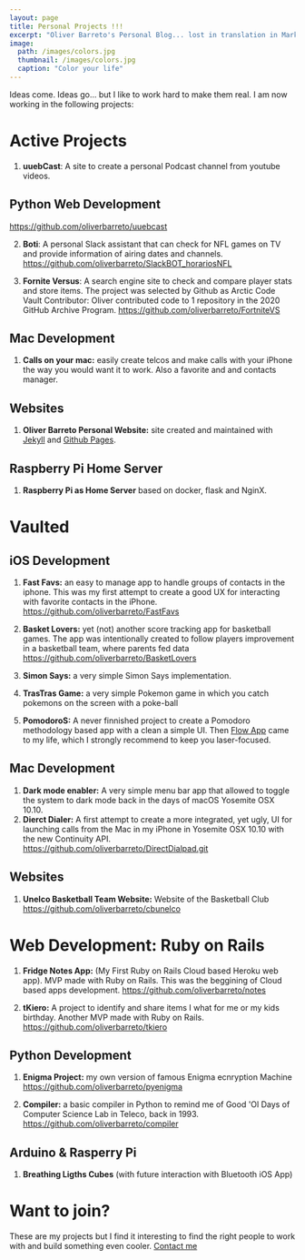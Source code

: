 ```yaml
---
layout: page
title: Personal Projects !!!
excerpt: "Oliver Barreto's Personal Blog... lost in translation in Marketing, Business and Technologhy !!!"
image: 
  path: /images/colors.jpg
  thumbnail: /images/colors.jpg
  caption: "Color your life"
---
```



Ideas come. Ideas go... but I like to work hard to make them real. I am now working in the following projects:

# Active Projects
1. **uuebCast**: A site to create a personal Podcast channel from youtube videos.
## Python Web Development
https://github.com/oliverbarreto/uuebcast

2. **Boti**: A personal Slack assistant that can check for NFL games on TV and provide information of airing dates and channels.
https://github.com/oliverbarreto/SlackBOT_horariosNFL

3. **Fornite Versus**: A search engine site to check and compare player stats and store items. The project was selected by Github as Arctic Code Vault Contributor: Oliver contributed code to 1 repository in the 2020 GitHub Archive Program.
https://github.com/oliverbarreto/FortniteVS


## Mac Development
1. **Calls on your mac:** easily create telcos and make calls with your iPhone the way you would want it to work. Also a favorite and and contacts manager.

## Websites
1. **Oliver Barreto Personal Website:** site created and maintained with [Jekyll](https://jekyllrb.com) and [Github Pages](https://pages.github.com).


## Raspberry Pi Home Server
1. **Raspberry Pi as Home Server** based on docker, flask and NginX.


# Vaulted
## iOS Development
1. **Fast Favs:** an easy to manage app to handle groups of contacts in the iphone. This was my first attempt to create a good UX for interacting with favorite contacts in the iPhone.  
https://github.com/oliverbarreto/FastFavs

2. **Basket Lovers:** yet (not) another score tracking app for basketball games. The app was intentionally created to follow players improvement in a basketball team, where parents fed data
https://github.com/oliverbarreto/BasketLovers

3. **Simon Says:** a very simple Simon Says implementation.
4. **TrasTras Game:** a very simple Pokemon game in which you catch pokemons on the screen with a poke-ball
5. **PomodoroS:** A never finnished project to create a Pomodoro methodology based app with a clean a simple UI. Then [Flow App](https://flowapp.info) came to my life, which I strongly recommend to keep you laser-focused.

## Mac Development
1. **Dark mode enabler:** A very simple menu bar app that allowed to toggle the system to dark mode back in the days of macOS Yosemite OSX 10.10.
2. **Dierct Dialer:** A first attempt to create a more integrated, yet ugly, UI for launching calls from the Mac in my iPhone in Yosemite OSX 10.10 with the new Continuity API.
https://github.com/oliverbarreto/DirectDialpad.git

## Websites
1. **Unelco Basketball Team Website:** Website of the Basketball Club 
https://github.com/oliverbarreto/cbunelco

# Web Development: Ruby on Rails
1. **Fridge Notes App:** (My First Ruby on Rails Cloud based Heroku web app). MVP made with Ruby on Rails. This was the beggining of Cloud based apps development.
https://github.com/oliverbarreto/notes

2. **tKiero:** A project to identify and share items I what for me or my kids birthday. Another MVP made with Ruby on Rails. 
https://github.com/oliverbarreto/tkiero

## Python Development
1. **Enigma Project:** my own version of famous Enigma ecnryption Machine
https://github.com/oliverbarreto/pyenigma

2. **Compiler:** a basic compiler in Python to remind me of Good 'Ol Days of Computer Science Lab in Teleco, back in 1993.
https://github.com/oliverbarreto/compiler

## Arduino & Rasperry Pi
1. **Breathing Ligths Cubes** (with future interaction with Bluetooth iOS App)


# Want to join?
These are my projects but I find it interesting to find the right people to work with and build something even cooler. [Contact me](http://oliverbarreto.com/contact)
